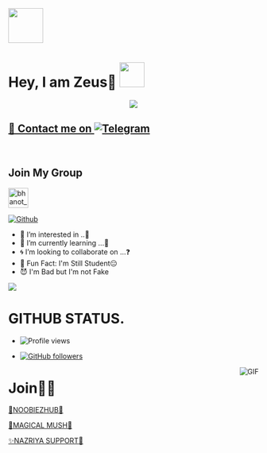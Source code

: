 <img src="https://c.tenor.com/lj4VOZeJTF0AAAAC/anime-boy-handsome.gif" width="70px">

# Hey, I am Zeus🧚  <img src="https://i.pinimg.com/originals/01/63/6c/01636c5434cd0462086620c60fdfec16.gif" width="50px">


<a href="https://t.me/zeus_of_tg">
<p align="center">
  <img src="https://telegra.ph/file/d8fce6c25e8abcb7d5f4d.jpg">
</p>


## 🦄 Contact me on [![Telegram](https://img.shields.io/badge/telegram-1b77FF.svg?style=for-the-badge&logo=telegram)](https://t.me/zeus_of_tg) 
<br>
<!-- Your badges
You can use the website to generate badges: https://shields.io/
-->

## Join My Group
<a href="https://t.me/NoobiezHub" target="blank"><img align="center" src="https://upload-icon.s3.us-east-2.amazonaws.com/uploads/icons/png/1766858341556105723-512.png" alt="bhanot_kushal" height="40" width="40" /></a> &nbsp;&nbsp;
<!-- Your support, if you have it 
I created these images, feel free to use them.
-->

[![Github](https://img.shields.io/badge/-Github-000?style=flat&logo=Github&logoColor=white)](https://github.com/Im-zeus)


- 🥀 I’m interested in ..🍁
- 🦄 I’m currently learning ...🤔
- 🌀 I’m looking to collaborate on ...❓
- 👻 Fun Fact: I'm Still Student😑
- 😈 I'm Bad but I'm not Fake

[![](https://github.com/saadeghi/saadeghi/blob/master/dino.gif)](#)


# GITHUB STATUS.

- ![Profile views](https://gpvc.arturio.dev/Im-zeus)

- [![GitHub followers](https://img.shields.io/github/followers/Im-zeus.svg?style=social&label=Follow&maxAge=2592000)](https://github.com/Im-zeus?tab=followers)
<img align="right" alt="GIF" src="https://i.pinimg.com/originals/e4/26/70/e426702edf874b181aced1e2fa5c6cde.gif" />

<!---
Im-zeus/Im-zeus is a ✨ special ✨ repository because its `README.md` (this file) appears on your GitHub profile.
You can click the Preview link to take a look at your changes.
--->



 
# Join🦄🍁

[🍁NOOBIEZHUB💫](t.me/noobiezhub)

[🍂MAGICAL MUSH🦄](https://t.me/magiclmush)

[✨️NAZRIYA SUPPORT🎉](https://t.me/NAZRIYAOFFTOPIC)

